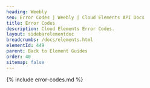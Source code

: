 ```yaml
---
heading: Weebly
seo: Error Codes | Weebly | Cloud Elements API Docs
title: Error Codes
description: Cloud Elements Error Codes.
layout: sidebarelementdoc
breadcrumbs: /docs/elements.html
elementId: 449
parent: Back to Element Guides
order: 40
sitemap: false
---
```


{% include error-codes.md %}
